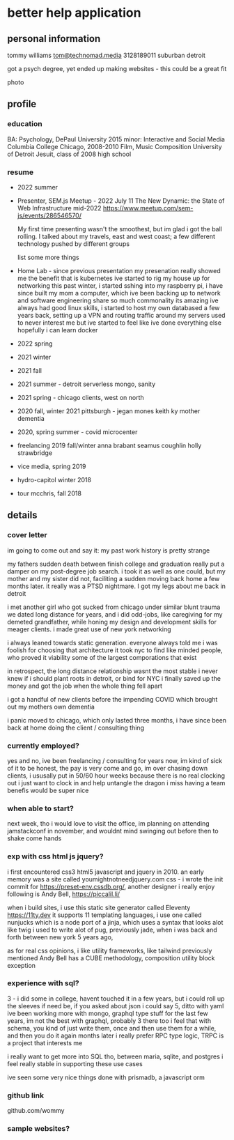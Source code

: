 # better help application


## personal information

tommy williams
tom@technomad.media
3128189011
suburban detroit

got a psych degree, yet ended up making websites - this could be a great fit

photo


## profile

### education

BA: Psychology, DePaul University 2015
	minor: Interactive and Social Media
Columbia College Chicago, 2008-2010 
	Film, Music Composition
University of Detroit Jesuit, class of 2008
	high school

### resume

- 2022 summer

- Presenter, SEM.js Meetup - 2022 July 11
	The New Dynamic: the State of Web Infrastructure mid-2022
	https://www.meetup.com/sem-js/events/286546570/

  My first time presenting wasn't the smoothest, but im glad i got the ball rolling.
	I talked about my travels, east and west coast; 
	a few different technology pushed by different groups

	list some more things

- Home Lab - since previous presentation
  my presenation really showed me the benefit that is kubernetes
	ive started to rig my house up for networking
	this past winter, i started sshing into my raspberry pi,
	i have since built my mom a computer, which ive been backing up to
	network and software engineering share so much commonality its amazing
	ive always had good linux skills,
	i started to host my own databased a few years back,
	setting up a VPN and routing traffic around my servers used to never interest me
	but ive started to feel like ive done everything else
  hopefully i can learn docker 

- 2022 spring

- 2021 winter

- 2021 fall

- 2021 summer - detroit
  serverless mongo, sanity

- 2021 spring - chicago
	clients, west on north

- 2020 fall, winter 2021
  pittsburgh - jegan mones
	keith
  ky
	mother dementia

- 2020, spring summer - covid
  microcenter

- freelancing 2019 fall/winter
	anna brabant
	seamus coughlin
	holly strawbridge

- vice media, spring 2019

- hydro-capitol winter 2018

- tour mcchris, fall 2018

## details

### cover letter

im going to come out and say it:
my past work history is pretty strange

my fathers sudden death between finish college and graduation
really put a damper on my post-degree job search.
i took it as well as one could, but my mother and my sister did not,
faciliting a sudden moving back home a few months later. 
it really was a PTSD nightmare. 
I got my legs about me back in detroit

i met another girl who got sucked from chicago under similar blunt trauma 
we dated long distance for years, and i did odd-jobs, like caregiving
for my demeted grandfather, while honing my design and development skills
for meager clients. i made great use of new york networking

i always leaned towards static generation. 
everyone always told me i was foolish for choosing that architecture
it took nyc to find like minded people, who proved it viability 
some of the largest comporations that exist

in retrospect, the long distance relationship wasnt the most stable
i never knew if i should plant roots in detroit, or bind for NYC
i finally saved up the money and got the job when the whole thing fell apart

i got a handful of new clients before the impending COVID
which brought out my mothers own dementia

i panic moved to chicago, which only lasted three months,
i have since been back at home doing the client / consulting thing



### currently employed?

yes and no, ive been freelancing / consulting for years now, 
im kind of sick of it to be honest,
the pay is very come and go, im over chasing down clients,
i ususally put in 50/60 hour weeks because there is no real clocking out 
i just want to clock in and help untangle the dragon 
i miss having a team
benefis would be super nice

### when able to start?

next week,
tho i would love to visit the office, im planning on attending jamstackconf in november,
and wouldnt mind swinging out before then to shake come hands

### exp with css html js jquery?

i first encountered css3 html5 javascript and jquery in 2010. 
an early memory was a site called youmightnotneedjquery.com
css - i wrote the init commit for https://preset-env.cssdb.org/, 
another designer i really enjoy following is Andy Bell, https://piccalil.li/ 

when i build sites, i use this static site generator called Eleventy https://11ty.dev
it supports 11 templating languages, i use one called nunjucks which is a node port of a jinja, which uses a syntax that looks alot like twig
i used to write alot of pug, previously jade, when i was back and forth between new york 5 years ago, 

as for real css opinions, i like utility frameworks, like tailwind
previously mentioned Andy Bell has a CUBE methodology, composition utility block exception 



### experience with sql?

3 - i did some in college, havent touched it in a few years, but i could roll up the sleeves if need be, 
if you asked about json i could say 5, ditto with yaml
ive been working more with mongo, graphql type stuff for the last few years, 
im not the best with graphql, probably 3 there too
i feel that with schema, you kind of just write them, once and then use them for a while, and then you do it again months later
i really prefer RPC type logic, TRPC is a project that interests me

i really want to get more into SQL tho, between maria, sqlite, and postgres
i feel really stable in supporting these use cases

ive seen some very nice things done with prismadb, a javascript orm

### github link

github.com/wommy

### sample websites?



























